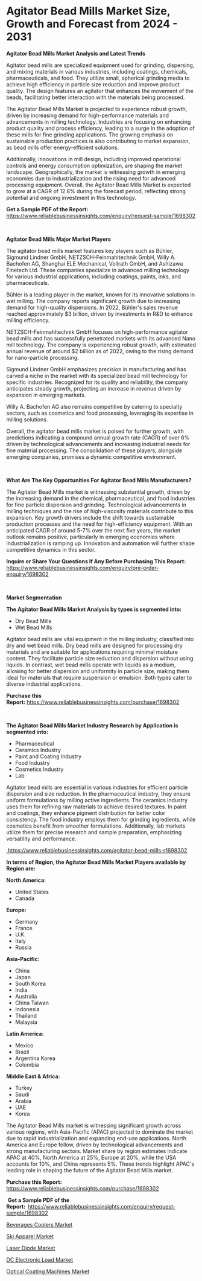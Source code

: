 <p><h1>Agitator Bead Mills Market Size, Growth and Forecast from 2024 - 2031</h1></p><p><strong>Agitator Bead Mills Market Analysis and Latest Trends</strong></p>
<p><p>Agitator bead mills are specialized equipment used for grinding, dispersing, and mixing materials in various industries, including coatings, chemicals, pharmaceuticals, and food. They utilize small, spherical grinding media to achieve high efficiency in particle size reduction and improve product quality. The design features an agitator that enhances the movement of the beads, facilitating better interaction with the materials being processed.</p><p>The Agitator Bead Mills Market is projected to experience robust growth, driven by increasing demand for high-performance materials and advancements in milling technology. Industries are focusing on enhancing product quality and process efficiency, leading to a surge in the adoption of these mills for fine grinding applications. The growing emphasis on sustainable production practices is also contributing to market expansion, as bead mills offer energy-efficient solutions.</p><p>Additionally, innovations in mill design, including improved operational controls and energy consumption optimization, are shaping the market landscape. Geographically, the market is witnessing growth in emerging economies due to industrialization and the rising need for advanced processing equipment. Overall, the Agitator Bead Mills Market is expected to grow at a CAGR of 12.8% during the forecast period, reflecting strong potential and ongoing investment in this technology.</p></p>
<p><strong>Get a Sample PDF of the Report:&nbsp;</strong> <a href="https://www.reliablebusinessinsights.com/enquiry/request-sample/1698302?utm_campaign=1393&utm_medium=2&utm_source=Github&utm_content=ia&utm_term=04102024&utm_id=agitator-bead-mills">https://www.reliablebusinessinsights.com/enquiry/request-sample/1698302</a></p>
<p>&nbsp;</p>
<p><strong>Agitator Bead Mills Major Market Players</strong></p>
<p><p>The agitator bead mills market features key players such as Bühler, Sigmund Lindner GmbH, NETZSCH-Feinmahltechnik GmbH, Willy A. Bachofen AG, Shanghai ELE Mechanical, Vollrath GmbH, and Ashizawa Finetech Ltd. These companies specialize in advanced milling technology for various industrial applications, including coatings, paints, inks, and pharmaceuticals.</p><p>Bühler is a leading player in the market, known for its innovative solutions in wet milling. The company reports significant growth due to increasing demand for high-quality dispersions. In 2022, Bühler's sales revenue reached approximately $3 billion, driven by investments in R&D to enhance milling efficiency.</p><p>NETZSCH-Feinmahltechnik GmbH focuses on high-performance agitator bead mills and has successfully penetrated markets with its advanced Nano mill technology. The company is experiencing robust growth, with estimated annual revenue of around $2 billion as of 2022, owing to the rising demand for nano-particle processing.</p><p>Sigmund Lindner GmbH emphasizes precision in manufacturing and has carved a niche in the market with its specialized bead mill technology for specific industries. Recognized for its quality and reliability, the company anticipates steady growth, projecting an increase in revenue driven by expansion in emerging markets.</p><p>Willy A. Bachofen AG also remains competitive by catering to specialty sectors, such as cosmetics and food processing, leveraging its expertise in milling solutions. </p><p>Overall, the agitator bead mills market is poised for further growth, with predictions indicating a compound annual growth rate (CAGR) of over 6% driven by technological advancements and increasing industrial needs for fine material processing. The consolidation of these players, alongside emerging companies, promises a dynamic competitive environment.</p></p>
<p>&nbsp;</p>
<p><strong>What Are The Key Opportunities For Agitator Bead Mills Manufacturers?</strong></p>
<p><p>The Agitator Bead Mills market is witnessing substantial growth, driven by the increasing demand in the chemical, pharmaceutical, and food industries for fine particle dispersion and grinding. Technological advancements in milling techniques and the rise of high-viscosity materials contribute to this expansion. Key growth drivers include the shift towards sustainable production processes and the need for high-efficiency equipment. With an anticipated CAGR of around 5-7% over the next five years, the market outlook remains positive, particularly in emerging economies where industrialization is ramping up. Innovation and automation will further shape competitive dynamics in this sector.</p></p>
<p><strong>Inquire or Share Your Questions If Any Before Purchasing This Report:</strong> <a href="https://www.reliablebusinessinsights.com/enquiry/pre-order-enquiry/1698302?utm_campaign=1393&utm_medium=2&utm_source=Github&utm_content=ia&utm_term=04102024&utm_id=agitator-bead-mills">https://www.reliablebusinessinsights.com/enquiry/pre-order-enquiry/1698302</a></p>
<p>&nbsp;</p>
<p><strong>Market Segmentation</strong></p>
<p><strong>The Agitator Bead Mills Market Analysis by types is segmented into:</strong></p>
<p><ul><li>Dry Bead Mills</li><li>Wet Bead Mills</li></ul></p>
<p><p>Agitator bead mills are vital equipment in the milling industry, classified into dry and wet bead mills. Dry bead mills are designed for processing dry materials and are suitable for applications requiring minimal moisture content. They facilitate particle size reduction and dispersion without using liquids. In contrast, wet bead mills operate with liquids as a medium, allowing for better dispersion and uniformity in particle size, making them ideal for materials that require suspension or emulsion. Both types cater to diverse industrial applications.</p></p>
<p><strong>Purchase this Report:&nbsp;</strong><a href="https://www.reliablebusinessinsights.com/purchase/1698302?utm_campaign=1393&utm_medium=2&utm_source=Github&utm_content=ia&utm_term=04102024&utm_id=agitator-bead-mills">https://www.reliablebusinessinsights.com/purchase/1698302</a></p>
<p>&nbsp;</p>
<p><strong>The Agitator Bead Mills Market Industry Research by Application is segmented into:</strong></p>
<p><ul><li>Pharmaceutical</li><li>Ceramics Industry</li><li>Paint and Coating Industry</li><li>Food Industry</li><li>Cosmetics Industry</li><li>Lab</li></ul></p>
<p><p>Agitator bead mills are essential in various industries for efficient particle dispersion and size reduction. In the pharmaceutical industry, they ensure uniform formulations by milling active ingredients. The ceramics industry uses them for refining raw materials to achieve desired textures. In paint and coatings, they enhance pigment distribution for better color consistency. The food industry employs them for grinding ingredients, while cosmetics benefit from smoother formulations. Additionally, lab markets utilize them for precise research and sample preparation, emphasizing versatility and performance.</p></p>
<p><a href="https://www.reliablebusinessinsights.com/agitator-bead-mills-r1698302?utm_campaign=1393&utm_medium=2&utm_source=Github&utm_content=ia&utm_term=04102024&utm_id=agitator-bead-mills">&nbsp;https://www.reliablebusinessinsights.com/agitator-bead-mills-r1698302</a></p>
<p><strong>In terms of Region, the Agitator Bead Mills Market Players available by Region are:</strong></p>
<p>
    <p> <strong> North America: </strong>
        <ul>
            <li>United States</li>
            <li>Canada</li>
        </ul>
        </p> 
    <p> <strong> Europe: </strong>
        <ul>
            <li>Germany</li>
            <li>France</li>
            <li>U.K.</li>
            <li>Italy</li>
            <li>Russia</li>
        </ul>
        </p> 
    <p> <strong> Asia-Pacific: </strong>
        <ul>
            <li>China</li>
            <li>Japan</li>
            <li>South Korea</li>
            <li>India</li>
            <li>Australia</li>
            <li>China Taiwan</li>
            <li>Indonesia</li>
            <li>Thailand</li>
            <li>Malaysia</li>
        </ul>
        </p> 
    <p> <strong> Latin America: </strong>
        <ul>
            <li>Mexico</li>
            <li>Brazil</li>
            <li>Argentina Korea</li>
            <li>Colombia</li>
        </ul>
        </p> 
    <p> <strong> Middle East & Africa: </strong>
        <ul>
            <li>Turkey</li>
            <li>Saudi</li>
            <li>Arabia</li>
            <li>UAE</li>
            <li>Korea</li>
        </ul>
    </p>
    </p>
<p><p>The Agitator Bead Mills market is witnessing significant growth across various regions, with Asia-Pacific (APAC) projected to dominate the market due to rapid industrialization and expanding end-use applications. North America and Europe follow, driven by technological advancements and strong manufacturing sectors. Market share by region estimates indicate APAC at 40%, North America at 25%, Europe at 20%, while the USA accounts for 10%, and China represents 5%. These trends highlight APAC's leading role in shaping the future of the Agitator Bead Mills market.</p></p>
<p><strong>Purchase this Report: </strong><a href="https://www.reliablebusinessinsights.com/purchase/1698302?utm_campaign=1393&utm_medium=2&utm_source=Github&utm_content=ia&utm_term=04102024&utm_id=agitator-bead-mills">https://www.reliablebusinessinsights.com/purchase/1698302</a></p>
<p>&nbsp;<strong>Get a Sample PDF of the Report:&nbsp;&nbsp;</strong><a href="https://www.reliablebusinessinsights.com/enquiry/request-sample/1698302?utm_campaign=1393&utm_medium=2&utm_source=Github&utm_content=ia&utm_term=04102024&utm_id=agitator-bead-mills">https://www.reliablebusinessinsights.com/enquiry/request-sample/1698302</a></p>
<p><strong></strong></p>
<p><p><a href="https://www.linkedin.com/pulse/booming-beverages-coolers-market-sector-analysis-growth-projections-z9g6c?utm_campaign=1393&utm_medium=2&utm_source=Github&utm_content=ia&utm_term=04102024&utm_id=agitator-bead-mills">Beverages Coolers Market</a></p><p><a href="https://www.linkedin.com/pulse/emerging-opportunities-challenges-global-ski-apparel-market-2024-ptapc?utm_campaign=1393&utm_medium=2&utm_source=Github&utm_content=ia&utm_term=04102024&utm_id=agitator-bead-mills">Ski Apparel Market</a></p><p><a href="https://www.linkedin.com/pulse/future-laser-diode-market-global-forecast-trends-2024-2031-d27me?utm_campaign=1393&utm_medium=2&utm_source=Github&utm_content=ia&utm_term=04102024&utm_id=agitator-bead-mills">Laser Diode Market</a></p><p><a href="https://www.linkedin.com/pulse/dc-electronic-load-market-research-report-2024-2031-market-trac-lw2ue?utm_campaign=1393&utm_medium=2&utm_source=Github&utm_content=ia&utm_term=04102024&utm_id=agitator-bead-mills">DC Electronic Load Market</a></p><p><a href="https://github.com/BellAuer/Market-Research-Report-List-1/blob/main/optical-coating-machines-market.md?utm_campaign=1393&utm_medium=2&utm_source=Github&utm_content=ia&utm_term=04102024&utm_id=agitator-bead-mills">Optical Coating Machines Market</a></p></p>